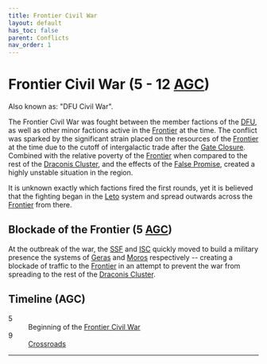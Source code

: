 ```yaml
---
title: Frontier Civil War
layout: default
has_toc: false
parent: Conflicts
nav_order: 1
---
```


# Frontier Civil War (5 - 12 [AGC])
Also known as: "DFU Civil War".

The Frontier Civil War was fought between the member factions of the [DFU], as well as other minor factions active in the [Frontier] at the time. The conflict was sparked by the significant strain placed on the resources of the [Frontier] at the time due to the cutoff of intergalactic trade after the [Gate Closure]. Combined with the relative poverty of the [Frontier] when compared to the rest of the [Draconis Cluster], and the effects of the [False Promise], created a highly unstable situation in the region.

It is unknown exactly which factions fired the first rounds, yet it is believed that the fighting began in the [Leto] system and spread outwards across the [Frontier] from there.

## Blockade of the Frontier (5 [AGC])
At the outbreak of the war, the [SSF] and [ISC] quickly moved to build a military presence the systems of [Geras] and [Moros] respectively -- creating a blockade of traffic to the [Frontier] in an attempt to prevent the war from spreading to the rest of the [Draconis Cluster].

## Timeline (AGC)
<dl>
    <dt>5</dt><dd>Beginning of the <a href="./frontier_civil_war.html">Frontier Civil War</a></dd>
    <dt>9</dt><dd><a href="../events/crossroads.html">Crossroads</a></dd>
</dl>

----

[DFU]: ../../factions/dfu.html
[SSF]: ../../factions/ssf.html
[ISC]: ../../factions/isc.html

[Frontier]: ../../systems/
[Draconis Cluster]: ../../systems/
[Geras]: ../../systems/geras/
[Moros]: ../../systems/moros/

[Leto]: ../../systems/leto/

[False Promise]: ../../culture/movements/false_promise.html

[Gate Closure]: ../../history/events/gate_closure.html

[BGC]: ../../history/#history
[AGC]: ../../history/#history